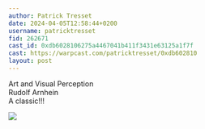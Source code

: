 ```yaml
---
author: Patrick Tresset
date: 2024-04-05T12:58:44+0200
username: patricktresset
fid: 262671
cast_id: 0xdb6028106275a4467041b411f3431e63125a1f7f
cast: https://warpcast.com/patricktresset/0xdb602810
layout: post
---
```

Art and Visual Perception  
Rudolf Arnhein  
A classic!!!  

![](https://imagedelivery.net/BXluQx4ige9GuW0Ia56BHw/e6c144a0-1513-4af6-e695-b346b68ca000/original)
